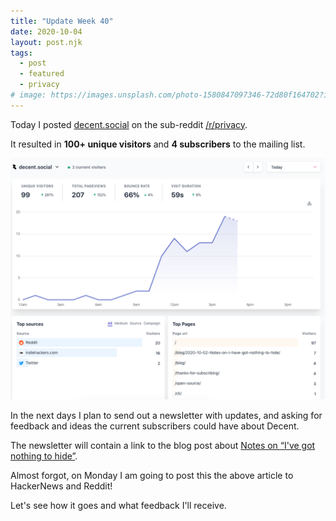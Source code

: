 ```yaml
---
title: "Update Week 40"
date: 2020-10-04
layout: post.njk
tags:
  - post
  - featured
  - privacy
# image: https://images.unsplash.com/photo-1580847097346-72d80f164702?ixlib=rb-1.2.1&ixid=eyJhcHBfaWQiOjEyMDd9&auto=format&fit=crop&w=600&q=80
---
```


Today I posted [decent.social](https://decent.social) on the sub-reddit [/r/privacy](https://www.reddit.com/r/privacy/comments/j4wb3h/a_privacyfriendly_decent_twitter_reader/).

It resulted in **100+ unique visitors** and **4 subscribers** to the mailing list.

![100 uniques](/img/blog/100-uniques.png)

In the next days I plan to send out a newsletter with updates, and asking for feedback and ideas the current subscribers could have about Decent.

The newsletter will contain a link to the blog post about [Notes on “I've got nothing to hide”](/blog/2020-10-02-Notes-on-I-have-got-nothing-to-hide/).

Almost forgot, on Monday I am going to post this the above article to HackerNews and Reddit!

Let's see how it goes and what feedback I'll receive.